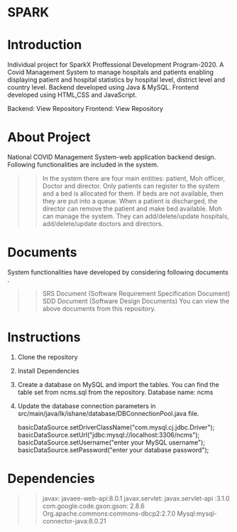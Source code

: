 # SPARK

 # Introduction
 
Individual project for SparkX Proffessional Development Program-2020. A Covid Management System to manage hospitals and patients enabling displaying patient and hospital statistics by hospital level, district level and country level. 
Backend developed using Java & MySQL.
Frontend developed using HTML,CSS and JavaScript.

   Backend:   View Repository
   Frontend:  View Repository

# About Project

National COVID Management System-web application backend design. Following functionalities are included in the system.

>> In the system there are four main entities: patient, Moh officer, Doctor and director.
>> Only patients can register to the system and a bed is allocated for them. If beds are not available, then they are put into a queue.
>> When a patient is discharged, the director can remove the patient and make bed available.
>> Moh can manage the system. They can add/delete/update hospitals, add/delete/update doctors and directors.

# Documents 

System functionalities have developed by considering following documents .
 >> SRS Document (Software Requirement Specification Document)
 >> SDD Document (Software Design Documents)
You can view the above documents from this repository.

# Instructions

1. Clone the repository
2. Install Dependencies
3. Create a database on MySQL and import the tables. You can find the table set from ncms.sql from the repository.
   Database name: ncms
4. Update the database connection parameters in src/main/java/lk/ishane/database/DBConnectionPool.java file.

     basicDataSource.setDriverClassName("com.mysql.cj.jdbc.Driver");    
     basicDataSource.setUrl("jdbc:mysql://localhost:3306/ncms");         
     basicDataSource.setUsername("enter your MySQL username");                            
     basicDataSource.setPassword("enter your database password");    


# Dependencies     

>> javax: javaee-web-api:8.0.1
>> javax.servlet:  javax.servlet-api :3.1.0         
>> com.google.code.gson:gson:  2.8.6
>> Org.apache.commons:commons-dbcp2:2.7.0
>> Mysql:mysql-connector-java:8.0.21



